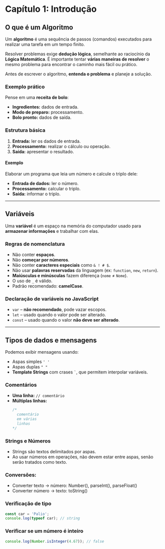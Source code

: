 # Capítulo 1: Introdução

## O que é um Algoritmo
Um **algoritmo** é uma sequência de passos (comandos) executados para realizar uma tarefa em um tempo finito.

Resolver problemas exige **dedução lógica**, semelhante ao raciocínio da **Lógica Matemática**.
É importante tentar **várias maneiras de resolver** o mesmo problema para encontrar o caminho mais fácil ou prático.

Antes de escrever o algoritmo, **entenda o problema** e planeje a solução.

### Exemplo prático
Pense em uma **receita de bolo**:
- **Ingredientes:** dados de entrada.
- **Modo de preparo:** processamento.
- **Bolo pronto:** dados de saída.

### Estrutura básica
1. **Entrada:** ler os dados de entrada.
2. **Processamento:** realizar o cálculo ou operação.
3. **Saída:** apresentar o resultado.

#### Exemplo
Elaborar um programa que leia um número e calcule o triplo dele:
- **Entrada de dados:** ler o número.
- **Processamento:** calcular o triplo.
- **Saída:** informar o triplo.

---

## Variáveis
Uma **variável** é um espaço na memória do computador usado para **armazenar informações** e trabalhar com elas.

### Regras de nomenclatura
- Não conter **espaços**.
- Não **começar por números**.
- Não conter **caracteres especiais** como `& ! # $`.
- Não usar **palavras reservadas** da linguagem (ex: `function`, `new`, `return`).
- **Maiúsculas e minúsculas** fazem diferença (`nome` ≠ `Nome`).
- O uso de `_` é válido.
- Padrão recomendado: **camelCase**.

### Declaração de variáveis no JavaScript
- `var` – **não recomendado**, pode vazar escopos.
- `let` – usado quando o valor pode ser alterado.
- `const` – usado quando o valor **não deve ser alterado**.

---

## Tipos de dados e mensagens
Podemos exibir mensagens usando:
- Aspas simples `' '`
- Aspas duplas `" "`
- **Template Strings** com crases `` ` ``, que permitem interpolar variáveis.

### Comentários
- **Uma linha:** `// comentário`
- **Múltiplas linhas:**
  ```js
  /*
    comentário
    em várias
    linhas
  */

### Strings e Números
- Strings são textos delimitados por aspas.
- Ao usar números em operações, não devem estar entre aspas, senão serão tratados como texto.

### Conversões:
- Converter texto → número: Number(), parseInt(), parseFloat()
- Converter número → texto: toString()

### Verificação de tipo
```js
const car = 'Palio';
console.log(typeof car); // string
```

### Verificar se um número é inteiro
```js
console.log(Number.isInteger(4.67)); // false
```
